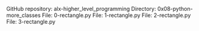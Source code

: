 GitHub repository: alx-higher_level_programming
Directory: 0x08-python-more_classes
File: 0-rectangle.py
File: 1-rectangle.py
File: 2-rectangle.py
File: 3-rectangle.py